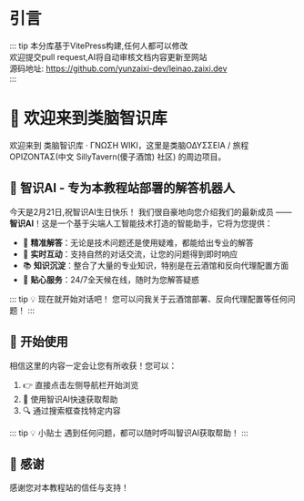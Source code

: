 # 引言

::: tip
本分库基于VitePress构建,任何人都可以修改  
欢迎提交pull request,AI将自动审核文档内容更新至网站  
源码地址: https://github.com/yunzaixi-dev/leinao.zaixi.dev  
:::

# 🌟 欢迎来到类脑智识库

欢迎来到 类脑智识库 · ΓΝΩΣΗ WIKI，这里是类脑ΟΔΥΣΣΕΙΑ / 旅程ΟΡΙΖΟΝΤΑΣ(中文 SillyTavern(傻子酒馆) 社区) 的周边项目。

## 🤖 智识AI - 专为本教程站部署的解答机器人

今天是2月21日,祝智识AI生日快乐！
我们很自豪地向您介绍我们的最新成员 —— **智识AI**！这是一个基于尖端人工智能技术打造的智能助手，它将为您提供：

- 🎯 **精准解答**：无论是技术问题还是使用疑难，都能给出专业的解答
- 🔄 **实时互动**：支持自然的对话交流，让您的问题得到即时响应
- 📚 **知识沉淀**：整合了大量的专业知识，特别是在云酒馆和反向代理配置方面
- 🤝 **贴心服务**：24/7全天候在线，随时为您解答疑惑

::: tip 💡 现在就开始对话吧！
您可以问我关于云酒馆部署、反向代理配置等任何问题！
:::

## 🚀 开始使用

相信这里的内容一定会让您有所收获！您可以：

1. 👉 直接点击左侧导航栏开始浏览
2. 🤖 使用智识AI快速获取帮助
3. 🔍 通过搜索框查找特定内容

::: tip 💡 小贴士
遇到任何问题，都可以随时呼叫智识AI获取帮助！
:::

## 🤝 感谢

感谢您对本教程站的信任与支持！

<Chatbot 
  :chatflowid="'b9c0d33d-a4a6-4d0a-b6da-44f255eb29d3'"
  :apiHost="'https://flowise.zaixi.dev'"
/>
